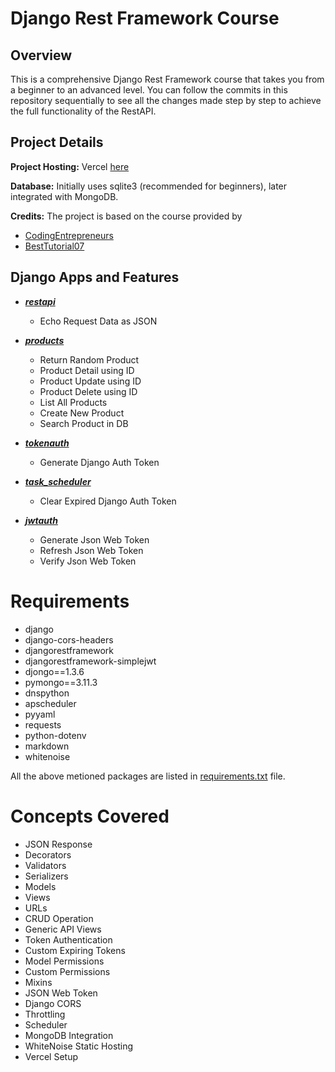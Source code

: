 # Django Rest Framework Course

## Overview
This is a comprehensive Django Rest Framework course that takes you from a beginner to an advanced level. You can follow the commits in this repository sequentially to see all the changes made step by step to achieve the full functionality of the RestAPI.

## Project Details
**Project Hosting:** Vercel [here](https://django-rest-framework-gamma.vercel.app/)

**Database:** Initially uses sqlite3 (recommended for beginners), later integrated with MongoDB.

**Credits:** The project is based on the course provided by
 - [CodingEntrepreneurs](https://www.youtube.com/@CodingEntrepreneurs)
 - [BestTutorial07](https://www.youtube.com/@BestTutorial07)

## Django Apps and Features
 - [***restapi***](https://github.com/DataRohit/Django-Rest-Framework-Course/tree/main/backend/restapi)
   - Echo Request Data as JSON

 - [***products***](https://github.com/DataRohit/Django-Rest-Framework-Course/tree/main/backend/products)
   - Return Random Product
   - Product Detail using ID
   - Product Update using ID
   - Product Delete using ID
   - List All Products
   - Create New Product
   - Search Product in DB

 - [***tokenauth***](https://github.com/DataRohit/Django-Rest-Framework-Course/tree/main/backend/tokenauth)
   - Generate Django Auth Token

 - [***task_scheduler***](https://github.com/DataRohit/Django-Rest-Framework-Course/tree/main/backend/task_scheduler)
   - Clear Expired Django Auth Token

 - [***jwtauth***](https://github.com/DataRohit/Django-Rest-Framework-Course/tree/main/backend/jwtauth)
   - Generate Json Web Token
   - Refresh Json Web Token
   - Verify Json Web Token

# Requirements

 - django
 - django-cors-headers
 - djangorestframework
 - djangorestframework-simplejwt
 - djongo==1.3.6
 - pymongo==3.11.3
 - dnspython
 - apscheduler
 - pyyaml
 - requests
 - python-dotenv
 - markdown
 - whitenoise

All the above metioned packages are listed in [requirements.txt](https://github.com/DataRohit/Django-Rest-Framework-Course/blob/main/backend/requirements.txt) file.

# Concepts Covered
 - JSON Response
 - Decorators
 - Validators
 - Serializers
 - Models
 - Views
 - URLs
 - CRUD Operation
 - Generic API Views
 - Token Authentication
 - Custom Expiring Tokens
 - Model Permissions
 - Custom Permissions
 - Mixins
 - JSON Web Token
 - Django CORS
 - Throttling
 - Scheduler
 - MongoDB Integration
 - WhiteNoise Static Hosting
 - Vercel Setup
